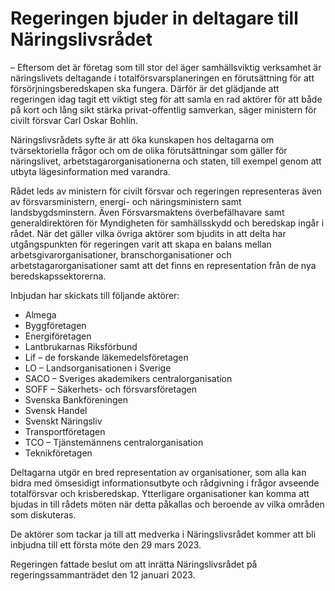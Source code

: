 # Regeringen bjuder in deltagare till Näringslivsrådet

– Eftersom det är företag som till stor del äger samhällsviktig verksamhet är näringslivets deltagande i totalförsvarsplaneringen en förutsättning för att försörjningsberedskapen ska fungera. Därför är det glädjande att regeringen idag tagit ett viktigt steg för att samla en rad aktörer för att både på kort och lång sikt stärka privat\-offentlig samverkan, säger ministern för civilt försvar Carl Oskar Bohlin.

Näringslivsrådets syfte är att öka kunskapen hos deltagarna om tvärsektoriella frågor och om de olika förutsättningar som gäller för näringslivet, arbetstagarorganisationerna och staten, till exempel genom att utbyta lägesinformation med varandra.

Rådet leds av ministern för civilt försvar och regeringen representeras även av försvarsministern, energi\- och näringsministern samt landsbygdsminstern. Även Försvarsmaktens överbefälhavare samt generaldirektören för Myndigheten för samhällsskydd och beredskap ingår i rådet. När det gäller vilka övriga aktörer som bjudits in att delta har utgångspunkten för regeringen varit att skapa en balans mellan arbetsgivarorganisationer, branschorganisationer och arbetstagarorganisationer samt att det finns en representation från de nya beredskapssektorerna.

Inbjudan har skickats till följande aktörer:

* Almega
* Byggföretagen
* Energiföretagen
* Lantbrukarnas Riksförbund
* Lif – de forskande läkemedelsföretagen
* LO – Landsorganisationen i Sverige
* SACO – Sveriges akademikers centralorganisation
* SOFF – Säkerhets\- och försvarsföretagen
* Svenska Bankföreningen
* Svensk Handel
* Svenskt Näringsliv
* Transportföretagen
* TCO – Tjänstemännens centralorganisation
* Teknikföretagen

Deltagarna utgör en bred representation av organisationer, som alla kan bidra med ömsesidigt informationsutbyte och rådgivning i frågor avseende totalförsvar och krisberedskap. Ytterligare organisationer kan komma att bjudas in till rådets möten när detta påkallas och beroende av vilka områden som diskuteras.

De aktörer som tackar ja till att medverka i Näringslivsrådet kommer att bli inbjudna till ett första möte den 29 mars 2023\.

Regeringen fattade beslut om att inrätta Näringslivsrådet på regeringssammanträdet den 12 januari 2023\.
